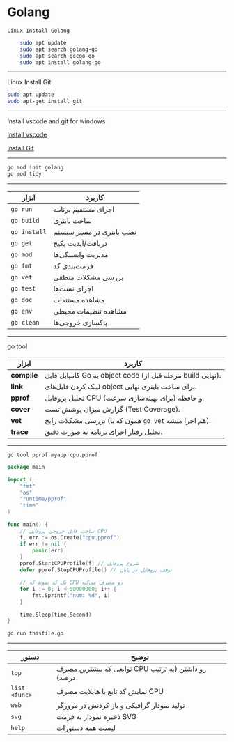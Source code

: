 # Golang
	Linux Install Golang 
```bash
	sudo apt update 
	sudo apt search golang-go 
	sudo apt search gccgo-go 
	sudo apt install golang-go
```

------------------------------------------
Linux Install Git
```bash
sudo apt update
sudo apt-get install git
```

------------------------------------------
Install vscode and git for windows

[Install vscode](https://code.visualstudio.com/download)

[Install Git](https://gitforwindows.org)

------------------------------------------
``` bash
go mod init golang
go mod tidy
```

------------------------------------------

| ابزار        | کاربرد                   |
| ------------ | ------------------------ |
| `go run`     | اجرای مستقیم برنامه      |
| `go build`   | ساخت باینری              |
| `go install` | نصب باینری در مسیر سیستم |
| `go get`     | دریافت/آپدیت پکیج        |
| `go mod`     | مدیریت وابستگی‌ها        |
| `go fmt`     | فرمت‌بندی کد             |
| `go vet`     | بررسی مشکلات منطقی       |
| `go test`    | اجرای تست‌ها             |
| `go doc`     | مشاهده مستندات           |
| `go env`     | مشاهده تنظیمات محیطی     |
| `go clean`   | پاکسازی خروجی‌ها         |

------------------------------------------

go tool

| ابزار       | کاربرد                                                     |
| ----------- | ---------------------------------------------------------- |
| **compile** | کامپایل فایل Go به object code (مرحله قبل از build نهایی). |
| **link**    | لینک کردن فایل‌های object برای ساخت باینری نهایی.          |
| **pprof**   | تحلیل پروفایل CPU و حافظه (برای بهینه‌سازی سرعت).          |
| **cover**   | گزارش میزان پوشش تست (Test Coverage).                      |
| **vet**     | بررسی مشکلات رایج (همون که با `go vet` هم اجرا میشه).      |
| **trace**   | تحلیل رفتار اجرای برنامه به صورت دقیق.                     |
 
------------------------------------------
`go tool pprof myapp cpu.pprof`
```go
package main

import (
	"fmt"
	"os"
	"runtime/pprof"
	"time"
)

func main() {
	// ساخت فایل خروجی پروفایل CPU
	f, err := os.Create("cpu.pprof")
	if err != nil {
		panic(err)
	}
	pprof.StartCPUProfile(f) // شروع پروفایل
	defer pprof.StopCPUProfile() // توقف پروفایل در پایان

	// یک کد نمونه که CPU رو مصرف می‌کنه
	for i := 0; i < 50000000; i++ {
		fmt.Sprintf("num: %d", i)
	}

	time.Sleep(time.Second)
}
 ```
```bash
go run thisfile.go
```

------------------------------------------


 | دستور         | توضیح                                               |
| ------------- | --------------------------------------------------- |
| `top`         | توابعی که بیشترین مصرف CPU رو داشتن (به ترتیب درصد) |
| `list <func>` | نمایش کد تابع با هایلایت مصرف CPU                   |
| `web`         | تولید نمودار گرافیکی و باز کردنش در مرورگر          |
| `svg`         | ذخیره نمودار به فرمت SVG                            |
| `help`        | لیست همه دستورات                                    |

